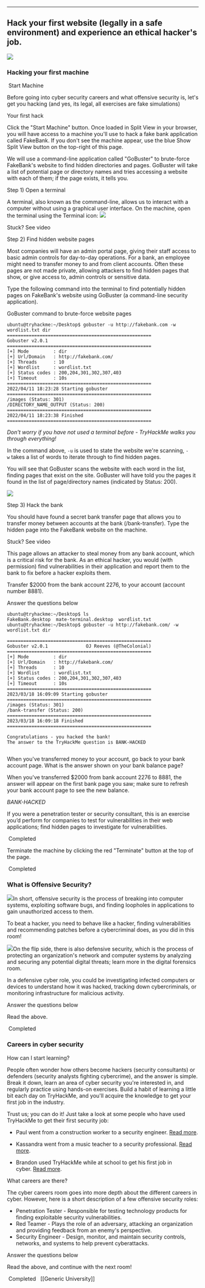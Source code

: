 ----
Hack your first website (legally in a safe environment) and experience an ethical hacker's job.
---
![](https://assets.tryhackme.com/room-banners/intro-to-offensive-security.png)

### Hacking your first machine

 Start Machine

﻿﻿﻿Before going into cyber security careers and what offensive security is, let's get you hacking (and yes, its legal, all exercises are fake simulations)

Your first hack

Click the "Start Machine" button. Once loaded in Split View in your browser, you will have access to a machine you'll use to hack a fake bank application called FakeBank. If you don't see the machine appear, use the blue Show Split View button on the top-right of this page.

We will use a command-line application called "GoBuster" to brute-force FakeBank's website to find hidden directories and pages. GoBuster will take a list of potential page or directory names and tries accessing a website with each of them; if the page exists, it tells you.  

Step 1) Open a terminal

A terminal, also known as the command-line, allows us to interact with a computer without using a graphical user interface. On the machine, open the terminal using the Terminal icon: ![](https://tryhackme-images.s3.amazonaws.com/user-uploads/5bec5dfd73790a7d06282266/room-content/443d573c553e59e4897aa99d2e77b679.png) 

Stuck? See video

  

Step 2) Find hidden website pages

Most companies will have an admin portal page, giving their staff access to basic admin controls for day-to-day operations. For a bank, an employee might need to transfer money to and from client accounts. Often these pages are not made private, allowing attackers to find hidden pages that show, or give access to, admin controls or sensitive data.

Type the following command into the terminal to find potentially hidden pages on FakeBank's website using GoBuster (a command-line security application).  

GoBuster command to brute-force website pages

```markup
ubuntu@tryhackme:~/Desktop$ gobuster -u http://fakebank.com -w wordlist.txt dir  =====================================================
Gobuster v2.0.1
=====================================================
[+] Mode         : dir
[+] Url/Domain   : http://fakebank.com/
[+] Threads      : 10
[+] Wordlist     : wordlist.txt
[+] Status codes : 200,204,301,302,307,403
[+] Timeout      : 10s
=====================================================
2022/04/11 18:23:28 Starting gobuster
=====================================================
/images (Status: 301)
/DIRECTORY_NAME_OUTPUT (Status: 200)
=====================================================
2022/04/11 18:23:38 Finished
=====================================================
```

_Don't worry if you have not used a terminal before - TryHackMe walks you through everything!_

In the command above, `-u` is used to state the website we're scanning, `-w` takes a list of words to iterate through to find hidden pages.

You will see that GoBuster scans the website with each word in the list, finding pages that exist on the site. GoBuster will have told you the pages it found in the list of page/directory names (indicated by Status: 200).

![](https://tryhackme-images.s3.amazonaws.com/user-uploads/5bec5dfd73790a7d06282266/room-content/73103edfb588a260fb9d336094ad5253.png)  
  

Step 3) Hack the bank  

You should have found a secret bank transfer page that allows you to transfer money between accounts at the bank (/bank-transfer). Type the hidden page into the FakeBank website on the machine.

Stuck? See video

  
This page allows an attacker to steal money from any bank account, which is a critical risk for the bank. As an ethical hacker, you would (with permission) find vulnerabilities in their application and report them to the bank to fix before a hacker exploits them.  

Transfer $2000 from the bank account 2276, to your account (account number 8881).

Answer the questions below

```
ubuntu@tryhackme:~/Desktop$ ls
FakeBank.desktop  mate-terminal.desktop  wordlist.txt
ubuntu@tryhackme:~/Desktop$ gobuster -u http://fakebank.com/ -w wordlist.txt dir

=====================================================
Gobuster v2.0.1              OJ Reeves (@TheColonial)
=====================================================
[+] Mode         : dir
[+] Url/Domain   : http://fakebank.com/
[+] Threads      : 10
[+] Wordlist     : wordlist.txt
[+] Status codes : 200,204,301,302,307,403
[+] Timeout      : 10s
=====================================================
2023/03/18 16:09:09 Starting gobuster
=====================================================
/images (Status: 301)
/bank-transfer (Status: 200)
=====================================================
2023/03/18 16:09:18 Finished
=====================================================

Congratulations - you hacked the bank!
The answer to the TryHackMe question is BANK-HACKED


```

When you've transferred money to your account, go back to your bank account page. What is the answer shown on your bank balance page?

When you've transferred $2000 from bank account 2276 to 8881, the answer will appear on the first bank page you saw; make sure to refresh your bank account page to see the new balance.

*BANK-HACKED*

If you were a penetration tester or security consultant, this is an exercise you’d perform for companies to test for vulnerabilities in their web applications; find hidden pages to investigate for vulnerabilities.  

 Completed

Terminate the machine by clicking the red "Terminate" button at the top of the page.  

 Completed

### What is Offensive Security?

![](https://tryhackme.com/img/network/unknown_infected.png)In short, offensive security is the process of breaking into computer systems, exploiting software bugs, and finding loopholes in applications to gain unauthorized access to them.

To beat a hacker, you need to behave like a hacker, finding vulnerabilities and recommending patches before a cybercriminal does, as you did in this room!

![](https://tryhackme.com/img/general/computerdefend.png)On the flip side, there is also defensive security, which is the process of protecting an organization's network and computer systems by analyzing and securing any potential digital threats; learn more in the digital forensics room.  

In a defensive cyber role, you could be investigating infected computers or devices to understand how it was hacked, tracking down cybercriminals, or monitoring infrastructure for malicious activity.

Answer the questions below

Read the above.

 Completed

### Careers in cyber security

How can I start learning?

People often wonder how others become hackers (security consultants) or defenders (security analysts fighting cybercrime), and the answer is simple. Break it down, learn an area of cyber security you're interested in, and regularly practice using hands-on exercises. Build a habit of learning a little bit each day on TryHackMe, and you'll acquire the knowledge to get your first job in the industry.

Trust us; you can do it! Just take a look at some people who have used TryHackMe to get their first security job:

-   Paul went from a construction worker to a security engineer. [Read more](https://tryhackme.com/resources/blog/construction-worker-to-security-engineer-how-paul-used-tryhackme-to-land-his-first-job-in-security).  
    
-   Kassandra went from a music teacher to a security professional. [Read more](https://tryhackme.com/resources/blog/the-teacher-becomes-the-student).
-   Brandon used TryHackMe while at school to get his first job in cyber. [Read more](https://tryhackme.com/resources/blog/brandons-success-story).

What careers are there?

The cyber careers room goes into more depth about the different careers in cyber. However, here is a short description of a few offensive security roles:

-   Penetration Tester - Responsible for testing technology products for finding exploitable security vulnerabilities.
-   Red Teamer - Plays the role of an adversary, attacking an organization and providing feedback from an enemy's perspective.
-   Security Engineer - Design, monitor, and maintain security controls, networks, and systems to help prevent cyberattacks.

Answer the questions below

Read the above, and continue with the next room!

 Completed
 
[[Generic University]]